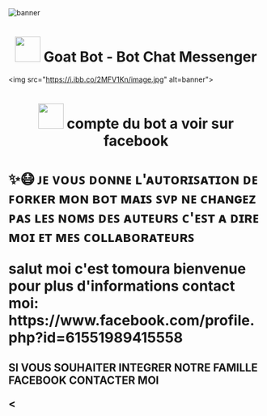 <img src="https://i.ibb.co/pQkRgYz/image.jpg" alt="banner">
<h1 align="center"><img src="https://i.ibb.co/2sZGgK1/image.jpg" width="50px"> Goat Bot - Bot Chat Messenger</h1>

<img src="https://i.ibb.co/2MFV1Kn/image.jpg" alt=banner">
<h1 align="center"><img
src="https://i.ibb.co/2MFV1Kn/image.jpg" width="50px"> compte du bot
a voir sur facebook </h1> 

<p align="center">
<h1 ✰..𝗧𝗢𝗠𝗢𝗨𝗥𝗔..✰..➳𝙿𝚁𝙾𝙹𝙴𝚃💦📲>
<p>✨😷 ᴊᴇ ᴠᴏᴜꜱ ᴅᴏɴɴᴇ ʟ'ᴀᴜᴛᴏʀɪꜱᴀᴛɪᴏɴ ᴅᴇ ꜰᴏʀᴋᴇʀ ᴍᴏɴ ʙᴏᴛ ᴍᴀɪꜱ ꜱᴠᴩ ɴᴇ ᴄʜᴀɴɢᴇᴢ ᴩᴀꜱ ʟᴇꜱ ɴᴏᴍꜱ ᴅᴇꜱ ᴀᴜᴛᴇᴜʀꜱ ᴄ'ᴇꜱᴛ ᴀ ᴅɪʀᴇ ᴍᴏɪ ᴇᴛ ᴍᴇꜱ ᴄᴏʟʟᴀʙᴏʀᴀᴛᴇᴜʀꜱ </p>

<P> salut moi c'est tomoura bienvenue pour plus d'informations contact moi: https://www.facebook.com/profile.php?id=61551989415558 </p>

<h2  ➳..𝗧𝗢𝗥𝗘𝗞𝗜..✰..𝐅𝐀𝐌𝐈𝐋𝐘 >
<P> SI VOUS SOUHAITER INTEGRER NOTRE FAMILLE FACEBOOK CONTACTER MOI </P>
  
<
